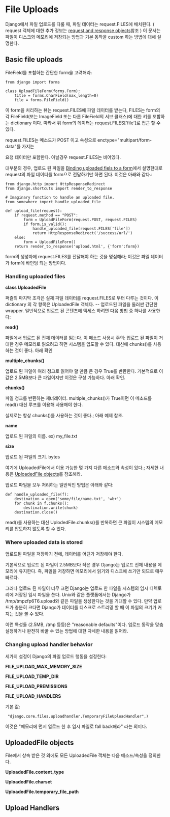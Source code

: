 # File Uploads

Django에서 파일 업로드를 다룰 때, 파일 데이터는 request.FILES에 배치된다. ( request 객체에 대한 추가 정보는 [request and response objects](https://django.readthedocs.io/en/1.3.X/ref/request-response.html)참조 ) 이 문서는 파일이 디스크와 메모리에 저장되는 방법과 기본 동작을 custom 하는 방법에 대해 설명한다.

## Basic file uploads

 FileField를 포함하는 간단한 form을 고려해라:
 ```
 from django import forms

 class UploadFileForm(forms.Form):
     title = forms.CharField(max_length=0)
     file = forms.FileField()
 ```

이 form을 처리하는 뷰는 request.FILES에 파일 데이터를 받는다, FILES는 form의 각 FileField(또는 ImageField 또는 다른 FileField의 서브 클래스)에 대한 키를 포함하는 dictionary 이다. 따라서 위 form의 데이터는 request.FILES['file']로 접근 할 수 있다.

request.FILES는 메소드가 POST 이고 속성으로 enctype="multipart/form-data"를 가지는 <form> 요청 데이터만 포함한다. 아닐경우 request.FILES는 비어있다.

대부분의 경우, 업로드 된 파일을 [Binding uploaded fiels to a form](https://django.readthedocs.io/en/1.3.X/ref/forms/api.html#binding-uploaded-files)에서 설명한대로 request의 파일 데이터를 form으로 전달하기만 하면 된다. 이것은 아래와 같다.:

```
from django.http import HttpResponseRedirect
from django.shortcuts import render_to_response

# Imaginary function to handle an uploaded file.
from somewhere import handle_uploaded_file

def upload_file(request):
    if request.method == "POST":
        form = UploadFileForm(request.POST, request.FILES)
        if form.is_valid():
            handle_uploaded_file(request.FILES['file'])
            return HttpResponseRedirect('/success/url/')
    else:
        form = UploadFileForm()
    return render_to_response('upload.html', {'form':form})
```

form의 생성자에 request.FILES를 전달해야 하는 것을 명심해라; 이것은 파일 데이터가 form에 바인딩 되는 방법이다.

### Handling uploaded files

**class UploadedFile**

퍼즐의 마지막 조각은 실제 파일 데이터를 request.FILES로 부터 다루는 것이다. 이 dictionary 의 각 항목은 UploadedFile 객체다. -- 업로드된 파일을 둘러싼 간단한 wrapper. 일반적으로 업로드 된 콘텐츠에 액세스 하려면 다음 방법 중 하나를 사용한다:

**read()**

파일에서 업로드 된 전체 데이터를 읽는다. 이 메소드 사용시 주의: 업로드 된 파일이 거대한 경우 메모리로 읽으려고 하면 시스템을 압도할 수 있다. 대신에 chunks()를 사용하는 것이 좋다. 아래 확인

**multiple_chunks()**

업로드 된 파일이 여러 청크로 읽어야 할 만큼 큰 경우 True를 반환한다. 기본적으로 이 값은 2.5MB보다 큰 파일이지만 이것은 구성 가능하다. 아래 확인.


**chunks()**

파일 청크를 반환하는 제너레이터. multiple_chunks()가 True이면 이 메소드를 read() 대신 루프를 이용해 사용해야 한다. 

실제로는 항상 chunks()를 사용하는 것이 좋다.; 아래 예제 참조.

**name**

업로드 된 파일의 이름. ex) my_file.txt 

**size**

업로드 된 파일의 크기. bytes

여기에 UploadedFile에서 이용 가능한 몇 가지 다른 메소드와 속성이 있다.; 자세한 내용은 [UploadedFile objects](https://django.readthedocs.io/en/1.3.X/topics/http/file-uploads.html#uploadedfile-objects)를 참조해라. 

업로드 파일을 모두 처리하는 일반적인 방법은 아래와 같다:
```
def handle_uploaded_file(f):
    destination = open('some/file/name.txt', 'wb+')
    for chunk in f.chunks():
        destination.write(chunk)
    destination.close()
```

read()를 사용하는 대신 UplodedFile.chunks()를 반복하면 큰 파일이 시스템의 메모리를 압도하지 않도록 할 수 있다.

### Where uploaded data is stored
업로드된 파일을 저장하기 전에, 데이터를 어딘가 저장해야 한다. 

기본적으로 업로드 된 파일이 2.5MB보다 작은 경우 Django는 업로드 전체 내용을 메모리에 유지한다. 즉, 파일을 저장하면 메모리에서 읽기와 디스크에 쓰기만 되므로 매우 빠르다.

그러나 업로드 된 파일이 너무 크면 Django는 업로드 한 파일을 시스템의 임시 디렉토리에 저장된 임시 파일을 쓴다. Unix와 같은 플랫폼에서는 Django가 /tmp/tmpzfp6T6.upload와 같은 파일을 생성한다는 것을 기대할 수 있다. 만약 업로드가 충분히 크다면 Django가 데이터를 디스크로 스트리밍 할 때 이 파일의 크기가 커지는 것을 볼 수 있다. 

이런 특성들 (2.5MB, /tmp 등등)은 "reasonable defaults"이다. 업로드 동작을 맞춤 설정하거나 완전히 바꿀 수 있는 방법에 대한 자세한 내용을 읽어라.

### Changing upload handler behavior

세가지 설정이 Django의 파일 업로드 행동을 설정한다:

**FILE_UPLOAD_MAX_MEMORY_SIZE**

**FILE_UPLOAD_TEMP_DIR**

**FILE_UPLOAD_PREMISSIONS**

**FILE_UPLOAD_HANDLERS**

기본 값:
```("django.core.files.uploadhandler.MemoryFileUploadHandler",
 "django.core.files.uploadhandler.TemporaryFileUploadHandler",)

```
이것은 "메모리에 먼저 업로드 한 후 임시 파일로 fall back해라" 라는 의미다.

## UploadedFile objects
File에서 상속 받은 것 외에도 모든 UploadedFile 객체는 다음 메소드/속성을 정의한다. 

**UploadedFile.content_type**

**UploadedFile.charset**

**UploadedFile.temporary_file_path**

## Upload Handlers

